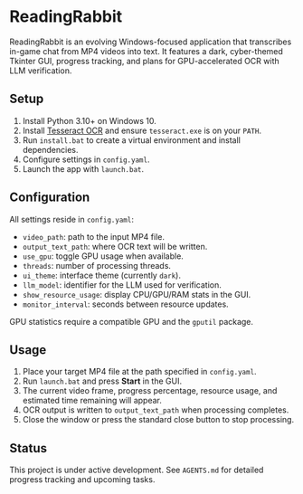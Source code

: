 # ReadingRabbit

ReadingRabbit is an evolving Windows-focused application that transcribes
in-game chat from MP4 videos into text. It features a dark, cyber-themed
Tkinter GUI, progress tracking, and plans for GPU-accelerated OCR with LLM
verification.

## Setup
1. Install Python 3.10+ on Windows 10.
2. Install [Tesseract OCR](https://github.com/UB-Mannheim/tesseract/wiki) and ensure `tesseract.exe` is on your `PATH`.
3. Run `install.bat` to create a virtual environment and install dependencies.
4. Configure settings in `config.yaml`.
5. Launch the app with `launch.bat`.

## Configuration
All settings reside in `config.yaml`:
- `video_path`: path to the input MP4 file.
- `output_text_path`: where OCR text will be written.
- `use_gpu`: toggle GPU usage when available.
- `threads`: number of processing threads.
- `ui_theme`: interface theme (currently `dark`).
- `llm_model`: identifier for the LLM used for verification.
- `show_resource_usage`: display CPU/GPU/RAM stats in the GUI.
- `monitor_interval`: seconds between resource updates.

GPU statistics require a compatible GPU and the `gputil` package.

## Usage
1. Place your target MP4 file at the path specified in `config.yaml`.
2. Run `launch.bat` and press **Start** in the GUI.
3. The current video frame, progress percentage, resource usage, and estimated
   time remaining will appear.
4. OCR output is written to `output_text_path` when processing completes.
5. Close the window or press the standard close button to stop processing.

## Status
This project is under active development. See `AGENTS.md` for detailed
progress tracking and upcoming tasks.
